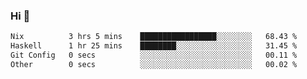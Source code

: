 ### Hi 👋

<!--START_SECTION:waka-->

```txt
Nix          3 hrs 5 mins    █████████████████░░░░░░░░   68.43 %
Haskell      1 hr 25 mins    ████████░░░░░░░░░░░░░░░░░   31.45 %
Git Config   0 secs          ░░░░░░░░░░░░░░░░░░░░░░░░░   00.11 %
Other        0 secs          ░░░░░░░░░░░░░░░░░░░░░░░░░   00.02 %
```

<!--END_SECTION:waka-->
